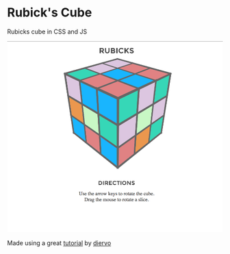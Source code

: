 Rubick's Cube
============

Rubicks cube in CSS and JS

![Screenshot](https://raw.githubusercontent.com/NathanielWroblewski/rubicks_cube/master/screenshot.png)

Made using a great [tutorial](https://github.com/diervo/html5rubik) by [diervo](https://github.com/diervo)
